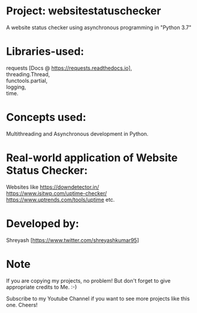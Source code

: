 # Project:  websitestatuschecker
A website status checker using asynchronous programming in "Python 3.7"

# Libraries-used:
  requests  [Docs @ https://requests.readthedocs.io],  
  threading.Thread,  
  functools.partial,  
  logging,  
  time.
  
  
# Concepts used:
  Multithreading and Asynchronous development in Python.
  
 
# Real-world application of Website Status Checker:
  Websites like  https://downdetector.in/   
                https://www.isitwp.com/uptime-checker/  
                https://www.uptrends.com/tools/uptime 
                etc.
                

# Developed by:
  Shreyash  [https://www.twitter.com/shreyashkumar95]
 
 
# Note
 If you are copying my projects, no problem! But don't forget to give appropriate credits to Me. :-)


Subscribe to my Youtube Channel if you want to see more projects like this one.
Cheers!
